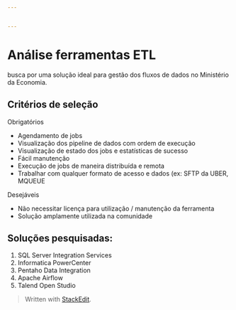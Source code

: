 ```yaml
---


---
```


<h1 id="análise-ferramentas-etl">Análise ferramentas ETL</h1>
<p>busca por uma solução ideal para gestão dos fluxos de dados no Ministério da Economia.</p>
<h2 id="critérios-de-seleção">Critérios de seleção</h2>
<p>Obrigatórios</p>
<ul>
<li>Agendamento de jobs</li>
<li>Visualização dos pipeline de dados com ordem de execução</li>
<li>Visualização de estado dos jobs e estatísticas de sucesso</li>
<li>Fácil manutenção</li>
<li>Execução de jobs de maneira distribuída e remota</li>
<li>Trabalhar com qualquer formato de acesso e dados (ex: SFTP da UBER, MQUEUE</li>
</ul>
<p>Desejáveis</p>
<ul>
<li>Não necessitar licença para utilização / manutenção da ferramenta</li>
<li>Solução amplamente utilizada na comunidade</li>
</ul>
<h2 id="soluções-pesquisadas">Soluções pesquisadas:</h2>
<ol>
<li>SQL Server Integration Services</li>
<li>Informatica PowerCenter</li>
<li>Pentaho Data Integration</li>
<li>Apache Airflow</li>
<li>Talend Open Studio</li>
</ol>
<blockquote>
<p>Written with <a href="https://stackedit.io/">StackEdit</a>.</p>
</blockquote>

